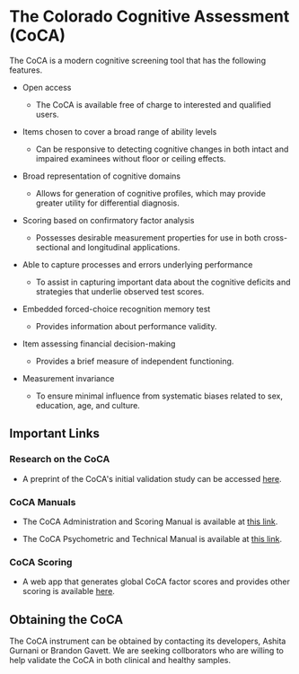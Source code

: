 # The Colorado Cognitive Assessment (CoCA)

The CoCA is a modern cognitive screening tool that has the following features.

- Open access
  - The CoCA is available free of charge to interested and qualified users. 

- Items chosen to cover a broad range of ability levels
  - Can be responsive to detecting cognitive changes in both intact and impaired examinees without floor or ceiling effects.

- Broad representation of cognitive domains
  - Allows for generation of cognitive profiles, which may provide greater utility for differential diagnosis.

- Scoring based on confirmatory factor analysis
  - Possesses desirable measurement properties for use in both cross-sectional and longitudinal applications.

- Able to capture processes and errors underlying performance
  - To assist in capturing important data about the cognitive deficits and strategies that underlie observed test scores.

- Embedded forced-choice recognition memory test
  - Provides information about performance validity.

- Item assessing financial decision-making
  - Provides a brief measure of independent functioning.

- Measurement invariance
  - To ensure minimal influence from systematic biases related to sex, education, age, and culture.

## Important Links

### Research on the CoCA

- A preprint of the CoCA's initial validation study can be accessed [here](https://doi.org/10.31234/osf.io/tqckr).

### CoCA Manuals

- The CoCA Administration and Scoring Manual is available at [this link](CoCA_Manual.md).

- The CoCA Psychometric and Technical Manual is available at [this link](CoCA_Tech.md).

### CoCA Scoring

- A web app that generates global CoCA factor scores and provides other scoring is available [here](https://neuropsych.shinyapps.io/CoCA/).
## Obtaining the CoCA

The CoCA instrument can be obtained by contacting its developers, Ashita Gurnani or Brandon Gavett. We are seeking collborators who are willing to help validate the CoCA in both clinical and healthy samples.
